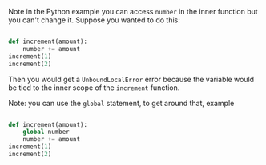 Note in the Python example you can access `number` in the inner function
but you can't change it. Suppose you wanted to do this:

```python

def increment(amount):
    number += amount
increment(1)
increment(2)
```

Then you would get a `UnboundLocalError` error because the variable
would be tied to the inner scope of the `increment` function.

Note: you can use the `global` statement, to get around that, example

```python

def increment(amount):
    global number
    number += amount
increment(1)
increment(2)
```
